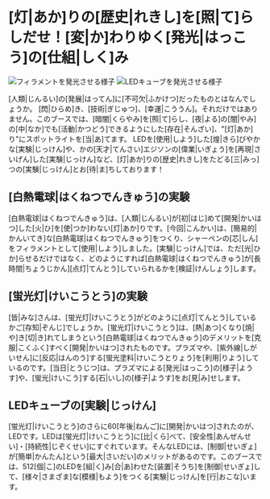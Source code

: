 # [灯|あか]りの[歴史|れきし]を[照|て]らしだせ！[変|か]わりゆく[発光|はっこう]の[仕組|しく]み
![フィラメントを発光させる様子](/img/light/灯り_ふぃらめんと.jpg)
![LEDキューブを発光させる様子](/img/light/灯り_LEDきゅーぶ.png)


[人類|じんるい]の[発展|はってん]に[不可欠|ふかけつ]だったものとはなんでしょうか。
[閃|ひらめ]き、[技術|ぎじゅつ]、[幸運|こううん]。それだけではありません。このブースでは、[暗闇|くらやみ]を[照|て]らし、[夜|よる]の[闇|やみ]の[中|なか]でも[活動|かつどう]できるようにした[存在|そんざい]、"[灯|あか]り"にスポットライトを[当|あ]てます。
LEDを[使用|しよう]した[煌|きら]びやかな[実験|じっけん]や、かの[天才|てんさい]エジソンの[偉業|いぎょう]を[再現|さいげん]した[実験|じっけん]など、[灯|あか]りの[歴史|れきし]をたどる[三|みっ]つの[実験|じっけん]とお[待|ま]ちしております！



## [白熱電球|はくねつでんきゅう]の実験

[白熱電球|はくねつでんきゅう]は、[人類|じんるい]が[初|はじ]めて[開発|かいはつ]した[火|ひ]を[使|つか]わない[灯|あか]りです。[今回|こんかい]は、[簡易的|かんいてき]な[白熱電球|はくねつでんきゅう]をつくり、シャーペンの[芯|しん]をフィラメントとして[使用|しよう]しました。[実験|じっけん]では、ただ[光|ひか]らせるだけではなく、どのようにすれば[白熱電球|はくねつでんきゅう]が[長時間|ちょうじかん][点灯|てんとう]していられるかを[検証|けんしょう]します。

## [蛍光灯|けいこうとう]の実験

[皆|みな]さんは、[蛍光灯|けいこうとう]がどのように[点灯|てんとう]しているかご[存知|ぞんじ]でしょうか。[蛍光灯|けいこうとう]は、[熱|あつ]くなり[焼|や]き[切|き]れてしまうという[白熱電球|はくねつでんきゅう]のデメリットを[克服|こくふく]すべく[開発|かいはつ]されたものです。プラズマや、[紫外線|しがいせん]に[反応|はんのう]する[蛍光塗料|けいこうとりょう]を[利用|りよう]しているのです。[当日|とうじつ]は、プラズマによる[発光|はっこう]の[様子|ようす]や、[蛍光|けいこう]する[石|いし]の[様子|ようす]をお[見|み]せします。

## LEDキューブの[実験|じっけん]


[蛍光灯|けいこうとう]のさらに60[年後|ねんご]に[開発|かいはつ]されたのが、LEDです。LEDは[蛍光灯|けいこうとう]に[比|くら]べて、[安全性|あんぜんせい]・[持続性|じぞくせい]にすぐれています。そんなLEDには、[制御|せいぎょ]が[簡単|かんたん]という[最大|さいだい]のメリットがあるのです。このブースでは、512[個|こ]のLEDを[組|く]み[合|あ]わせた[装置|そうち]を[制御|せいぎょ]して、[様々|さまざま]な[模様|もよう]をつくる[実験|じっけん]を[行|おこな]います。
